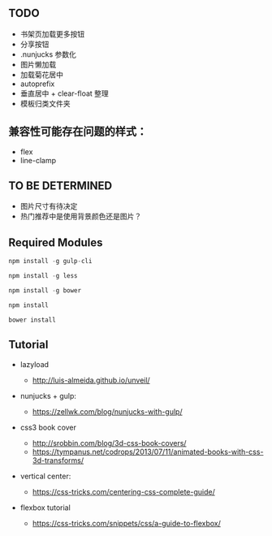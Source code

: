 ## TODO

- 书架页加载更多按钮
- 分享按钮
- .nunjucks 参数化
- 图片懒加载
- 加载菊花居中
- autoprefix
- 垂直居中 + clear-float 整理
- 模板归类文件夹

## 兼容性可能存在问题的样式：

- flex
- line-clamp

## TO BE DETERMINED

- 图片尺寸有待决定
- 热门推荐中是使用背景颜色还是图片？

## Required Modules

```javascript
npm install -g gulp-cli
```

```javascript
npm install -g less
```

```javascript
npm install -g bower
```

```javascript
npm install
```

```javasacript
bower install
```

## Tutorial

- lazyload
    - http://luis-almeida.github.io/unveil/

- nunjucks + gulp:
    - https://zellwk.com/blog/nunjucks-with-gulp/

- css3 book cover
    - http://srobbin.com/blog/3d-css-book-covers/
    - https://tympanus.net/codrops/2013/07/11/animated-books-with-css-3d-transforms/

- vertical center:
    - https://css-tricks.com/centering-css-complete-guide/

- flexbox tutorial
    - https://css-tricks.com/snippets/css/a-guide-to-flexbox/



